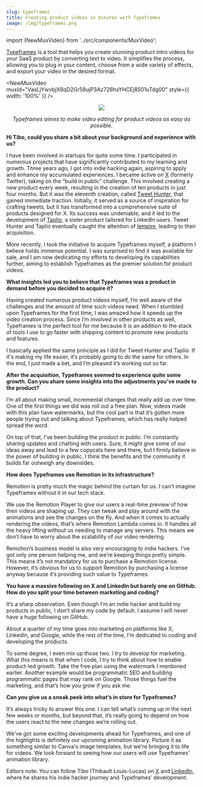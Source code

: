 ```yaml
---
slug: typeframes
title: Creating product videos in minutes with Typeframes
image: /img/typeframes.png
---
```


import {NewMuxVideo} from '../src/components/MuxVideo';

[Typeframes](https://typeframes.com) is a tool that helps you create stunning product intro videos for your SaaS product by converting text to video. It simplifies the process, allowing you to plug in your content, choose from a wide variety of effects, and export your video in the desired format.

<NewMuxVideo muxId="VasLjYwvbjX8qD2Gr58ujP3Az726hsYHCEj8501uTdg00" style={{
  width: '100%'
}}
/>

<p align="center">
  <img src="/img/blog/success-stories/typeframes-logo.png" />
</p>

<p align="center">
<em style={{fontSize: "0.9em"}}>
Typeframes aimes to make video editing for product videos as easy as possible.
</em>
</p>

**Hi Tibo, could you share a bit about your background and experience with us?**

I have been involved in startups for quite some time. I participated in numerous projects that have significantly contributed to my learning and growth. Three years ago, I got into indie hacking again, aspiring to apply and enhance my accumulated experiences.
I became active on [X](https://twitter.com/tibo_maker) (formerly Twitter), taking on the “build in public” challenge. This involved creating a new product every week, resulting in the creation of ten products in just four months. But it was the eleventh creation, called [Tweet Hunter](https://tweethunter.io/), that gained immediate traction. Initially, it served as a source of inspiration for crafting tweets, but it has transformed into a comprehensive suite of products designed for X.
Its success was undeniable, and it led to the development of [Taplio](https://taplio.com/), a sister product tailored for LinkedIn users. Tweet Hunter and Taplio eventually caught the attention of [lempire](https://www.lempire.com/), leading to their acquisition.

More recently, I took the initiative to acquire Typeframes myself, a platform I believe holds immense potential. I was surprised to find it was available for sale, and I am now dedicating my efforts to developing its capabilities further, aiming to establish Typeframes as the premier solution for product videos.

**What insights led you to believe that Typeframes was a product in demand before you decided to acquire it?**

Having created numerous product videos myself, I’m well aware of the challenges and the amount of time such videos need. When I stumbled upon Typeframes for the first time, I was amazed how it speeds up the video creation process. Since I’m involved in other products as well, Typeframes is the perfect tool for me because it is an addition to the stack of tools I use to go faster with shipping content to promote new products and features.

I basically applied the same principle as I did for Tweet Hunter and Taplio: If it's making my life easier, it’s probably going to do the same for others. In the end, I just made a bet, and I’m pleased it’s working out so far.

**After the acquisition, Typeframes seemed to experience quite some growth. Can you share some insights into the adjustments you’ve made to the product?**

I’m all about making small, incremental changes that really add up over time. One of the first things we did was roll out a free plan. Now, videos made with this plan have watermarks, but the cool part is that it’s gotten more people trying out and talking about Typeframes, which has really helped spread the word.

On top of that, I’ve been building the product in public. I’m constantly sharing updates and chatting with users. Sure, it might give some of our ideas away and lead to a few copycats here and there, but I firmly believe in the power of building in public. I think the benefits and the community it builds far outweigh any downsides.

**How does Typeframes use Remotion in its infrastructure?**

Remotion is pretty much the magic behind the curtain for us. I can't imagine Typeframes without it in our tech stack.

We use the Remotion Player to give our users a real-time preview of how their videos are shaping up. They can tweak and play around with the animations and see the changes on the fly. And when it comes to actually rendering the videos, that’s where Remotion Lambda comes in. It handles all the heavy lifting without us needing to manage any servers. This means we don’t have to worry about the scalability of our video rendering.

Remotion’s business model is also very encouraging to indie hackers. I’ve got only one person helping me, and we’re keeping things pretty simple. This means it’s not mandatory for us to purchase a Remotion license. However, it’s obvious for us to support Remotion by purchasing a license anyway because it’s providing such value to Typeframes.

**You have a massive following on X and LinkedIn but barely one on GitHub. How do you split your time between marketing and coding?**

It’s a sharp observation. Even though I’m an indie hacker and build my products in public, I don’t share my code by default. I assume I will never have a huge following on GitHub.

About a quarter of my time goes into marketing on platforms like X, LinkedIn, and Google, while the rest of the time, I’m dedicated to coding and developing the products.

To some degree, I even mix up those two. I try to develop for marketing. What this means is that when I code, I try to think about how to enable product-led growth. Take the free plan using the watermark I mentioned earlier. Another example would be programmatic SEO and building programmatic pages that may rank on Google. Those things fuel the marketing, and that’s how you grow if you ask me.

**Can you give us a sneak peek into what’s in store for Typeframes?**

It’s always tricky to answer this one. I can tell what’s coming up in the next few weeks or months, but beyond that, it’s really going to depend on how the users react to the new changes we’re rolling out.

We've got some exciting developments ahead for Typeframes, and one of the highlights is definitely our upcoming animation library. Picture it as something similar to Canva's image templates, but we're bringing it to life for videos. We look forward to seeing how our users will use Typeframes’ animation library.

Editors note: You can follow Tibo (Thibault Louis-Lucas) on [X](https://twitter.com/tibo_maker) and [LinkedIn](https://www.linkedin.com/in/thibaultll/), where he shares his indie hacker journey and Typeframes’ development.
